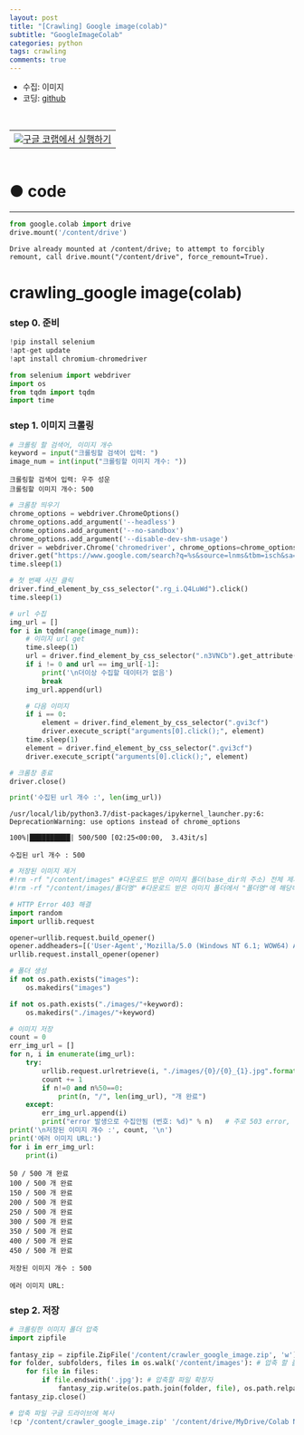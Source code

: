 ```yaml
---
layout: post
title: "[Crawling] Google image(colab)"
subtitle: "GoogleImageColab"
categories: python
tags: crawling
comments: true
---
```


* 수집: 이미지
* 코딩: [github](https://github.com/JeongJaeyoung0/crawling/blob/b4922bb10ff6f696413e300895f83a50524001bb/crawling_google_image(colab).ipynb "github")

<br>

<table align="left">
  <td>
        <a target="_blank" href="https://colab.research.google.com/github/JeongJaeyoung0/crawler/blob/main/210708_crawler_google_image(colab).ipynb"><img src="https://www.tensorflow.org/images/colab_logo_32px.png"/>구글 코랩에서 실행하기</a>
  </td>
</table>

<br>
<br>
<br>
<br>

# ● code

***

```python
from google.colab import drive
drive.mount('/content/drive')
```

    Drive already mounted at /content/drive; to attempt to forcibly remount, call drive.mount("/content/drive", force_remount=True).
    

# crawling_google image(colab)

### step 0. 준비


```python
!pip install selenium
!apt-get update
!apt install chromium-chromedriver
```


```python
from selenium import webdriver
import os
from tqdm import tqdm
import time
```

### step 1. 이미지 크롤링


```python
# 크롤링 할 검색어, 이미지 개수
keyword = input("크롤링할 검색어 입력: ")
image_num = int(input("크롤링할 이미지 개수: "))
```

    크롤링할 검색어 입력: 우주 성운
    크롤링할 이미지 개수: 500
    


```python
# 크롬창 띄우기
chrome_options = webdriver.ChromeOptions()
chrome_options.add_argument('--headless')
chrome_options.add_argument('--no-sandbox')
chrome_options.add_argument('--disable-dev-shm-usage')
driver = webdriver.Chrome('chromedriver', chrome_options=chrome_options)
driver.get("https://www.google.com/search?q=%s&source=lnms&tbm=isch&sa=X&ved=2ahUKEwj_weCY6M7xAhUHhZQKHRgRDy0Q_AUoAXoECAEQAw&biw=1920&bih=937"%keyword)
time.sleep(1)

# 첫 번째 사진 클릭
driver.find_element_by_css_selector(".rg_i.Q4LuWd").click()
time.sleep(1)

# url 수집
img_url = []
for i in tqdm(range(image_num)):
    # 이미지 url get
    time.sleep(1)
    url = driver.find_element_by_css_selector(".n3VNCb").get_attribute("src")
    if i != 0 and url == img_url[-1]:
        print('\n더이상 수집할 데이터가 없음')
        break
    img_url.append(url)

    # 다음 이미지
    if i == 0:
        element = driver.find_element_by_css_selector(".gvi3cf")
        driver.execute_script("arguments[0].click();", element)
    time.sleep(1)
    element = driver.find_element_by_css_selector(".gvi3cf")
    driver.execute_script("arguments[0].click();", element)

# 크롬창 종료
driver.close()

print('수집된 url 개수 :', len(img_url))
```

    /usr/local/lib/python3.7/dist-packages/ipykernel_launcher.py:6: DeprecationWarning: use options instead of chrome_options
      
    100%|██████████| 500/500 [02:25<00:00,  3.43it/s]

    수집된 url 개수 : 500
    

    
    


```python
# 저장된 이미지 제거
#!rm -rf "/content/images" #다운로드 받은 이미지 폴더(base_dir의 주소) 전체 제거
#!rm -rf "/content/images/폴더명" #다운로드 받은 이미지 폴더에서 "폴더명"에 해당하는 폴더 전체 제거
```


```python
# HTTP Error 403 해결
import random
import urllib.request

opener=urllib.request.build_opener()
opener.addheaders=[('User-Agent','Mozilla/5.0 (Windows NT 6.1; WOW64) AppleWebKit/537.36 (KHTML, like Gecko) Chrome/36.0.1941.0 Safari/537.36')]
urllib.request.install_opener(opener)

# 폴더 생성
if not os.path.exists("images"):
    os.makedirs("images")

if not os.path.exists("./images/"+keyword):
    os.makedirs("./images/"+keyword)

# 이미지 저장
count = 0
err_img_url = []
for n, i in enumerate(img_url):
    try:
        urllib.request.urlretrieve(i, "./images/{0}/{0}_{1}.jpg".format(keyword, count))
        count += 1
        if n!=0 and n%50==0:
            print(n, "/", len(img_url), "개 완료")
    except:
        err_img_url.append(i)
        print("error 발생으로 수집안됨 (번호: %d)" % n)   # 주로 503 error, error 발생시 수동으로 이미지 저장 (  img_url[error No.]  )
print('\n저장된 이미지 개수 :', count, '\n')
print('에러 이미지 URL:')
for i in err_img_url:
    print(i)
```

    50 / 500 개 완료
    100 / 500 개 완료
    150 / 500 개 완료
    200 / 500 개 완료
    250 / 500 개 완료
    300 / 500 개 완료
    350 / 500 개 완료
    400 / 500 개 완료
    450 / 500 개 완료
    
    저장된 이미지 개수 : 500 
    
    에러 이미지 URL:
    

### step 2. 저장


```python
# 크롤링한 이미지 폴더 압축
import zipfile
 
fantasy_zip = zipfile.ZipFile('/content/crawler_google_image.zip', 'w') # 압축 후 저장 위치
for folder, subfolders, files in os.walk('/content/images'): # 압축 할 폴더
    for file in files:
        if file.endswith('.jpg'): # 압축할 파일 확장자
            fantasy_zip.write(os.path.join(folder, file), os.path.relpath(os.path.join(folder,file), '/content/images/'), compress_type = zipfile.ZIP_DEFLATED)
fantasy_zip.close()
```


```python
# 압축 파일 구글 드라이브에 복사
!cp '/content/crawler_google_image.zip' '/content/drive/MyDrive/Colab Notebooks/crawler_google_image.zip'
```
